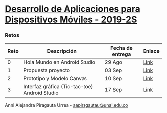 # [Desarrollo de Aplicaciones para Dispositivos Móviles - 2019-2S](https://sites.google.com/site/movilesunal20192/)

### Retos

|Reto|Descripción|Fecha de entrega|Enlace|
|---------|----|--------|----|
|0|Hola Mundo en Android Studio|29 Ago|[Link](https://github.com/annipi/moviles20192/tree/master/Hello%20World)|
|1|Propuesta proyecto|03 Sep|[Link](https://docs.google.com/presentation/d/1copo31JGSz3zKXXhCsCl_xVLg92jIZxgXIdfsi)|
|2|Prototipo y Modelo Canvas|10 Sep|[Link](https://wireframepro.mockflow.com/view/M0ac1166734f48da164416745c7dd961f1567985503730)|
|3| Interfaz gráfica (Tic-tac-toe) Android Studio|17 Sep|[Link](https://github.com/annipi/moviles20192/tree/master/AndroidTicTacToe)|

Anni Alejandra Piragauta Urrea - aapiragautau@unal.edu.co
